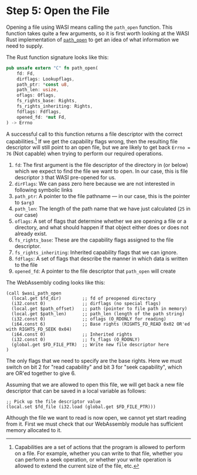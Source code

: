 # Step 5: Open the File

Opening a file using WASI means calling the `path_open` function.
This function takes quite a few arguments, so it is first worth looking at the WASI Rust implementation of [`path_open`](https://github.com/bytecodealliance/wasmtime/blob/06377eb08a649619cc8ac9a934cb3f119017f3ef/crates/wasi-preview1-component-adapter/src/lib.rs#L1819) to get an idea of what information we need to supply.

The Rust function signature looks like this:

```rust
pub unsafe extern "C" fn path_open(
    fd: Fd,
    dirflags: Lookupflags,
    path_ptr: *const u8,
    path_len: usize,
    oflags: Oflags,
    fs_rights_base: Rights,
    fs_rights_inheriting: Rights,
    fdflags: Fdflags,
    opened_fd: *mut Fd,
) -> Errno
```

A successful call to this function returns a file descriptor with the correct capabilities.[^1]
If we get the capability flags wrong, then the resulting file descriptor will still point to an open file, but we are likely to get back `Errno = 76` (Not capable) when trying to perform our required operations.

1. `fd`: The first argument is the file descriptor of the directory in (or below) which we expect to find the file we want to open.
   In our case, this is file descriptor `3` that WASI pre-opened for us.
2. `dirFlags`: We can pass zero here because we are not interested in following symbolic links
3. `path_ptr`: A pointer to the file pathname &mdash; in our case, this is the pointer to `$arg3`
4. `path_len`: The length of the path name that we have just calculated (`25` in our case)
5. `oflags`: A set of flags that determine whether we are opening a file or a directory, and what should happen if that object either does or does not already exist.
6. `fs_rights_base`: These are the capability flags assigned to the file descriptor.
7. `fs_rights_inheriting`: Inherited capability flags that we can ignore.
8. `fdflags`: A set of flags that describe the manner in which data is written to the file
9. `opened_fd`: A pointer to the file descriptor that `path_open` will create

The WebAssembly coding looks like this:

```wat
(call $wasi_path_open
  (local.get $fd_dir)        ;; fd of preopened directory
  (i32.const 0)              ;; dirflags (no special flags)
  (local.get $path_offset)   ;; path (pointer to file path in memory)
  (local.get $path_len)      ;; path_len (length of the path string)
  (i32.const 0)              ;; oflags (O_RDONLY for reading)
  (i64.const 6)              ;; Base rights (RIGHTS_FD_READ 0x02 OR'ed with RIGHTS_FD_SEEK 0x04)
  (i64.const 0)              ;; Inherited rights
  (i32.const 0)              ;; fs_flags (O_RDONLY)
  (global.get $FD_FILE_PTR)  ;; Write new file descriptor here
)
```

The only flags that we need to specify are the base rights.
Here we must switch on bit 2 for "read capability" and bit 3 for "seek capability", which are OR'ed together to give 6.

Assuming that we are allowed to open this file, we will get back a new file descriptor that can be saved in a local variable as follows:

```wat
;; Pick up the file descriptor value
(local.set $fd_file (i32.load (global.get $FD_FILE_PTR)))
```

Although the file we want to read is now open, we cannot yet start reading from it.
First we must check that our WebAssembly module has sufficient memory allocated to it.

[^1]: Capabilities are a set of actions that the program is allowed to perform on a file.  For example, whether you can write to that file, whether you can perform a seek operation, or whether your write operation is allowed to extend the current size of the file, etc.
